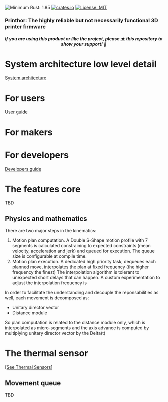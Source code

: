 ![Minimum Rust: 1.85](https://img.shields.io/badge/Minimum%20Rust%20Version-1.85-green.svg)
[![crates.io](https://img.shields.io/crates/v/prinThor.svg)](https://crates.io/crates/prinThor)
[![License: MIT](https://img.shields.io/badge/License-MIT-yellow.svg)](https://opensource.org/licenses/MIT)

<h3>Printhor: The highly reliable but not necessarily functional 3D printer firmware</h3>

<h5><p align="center"><i>If you are using this product or like the project, please <a href="https://github.com/cbruiz/printhor/stargazers">★</a> this repository to show your support! 🤩</i></p></h5>

# System architecture low level detail

[System architecture](system_architecture.md)

# For users

[User guide](user_guide.md)

# For makers

# For developers

[Developers guide](developers_guide.md)

# The features core

TBD

## Physics and mathematics

There are two major steps in the kinematics:
1. Motion plan computation. A Double S-Shape motion profile with 7 segments is calculated constraining to expected constraints (mean velocity, acceleration and jerk) and queued for execution. The queue size is configurable at compile time.
2. Motion plan execution. A dedicated high priority task, dequeues each planned move, interpolates the plan at fixed frequency (the higher frequency the finest)
The interpolation algorithm is tolerant to unexpected short delays that can happen. A custom experimentation to adjust the interpolation frequency is 

In order to facilitate the understanding and decouple the reponsabilities as well, each movement is decomposed as:
* Unitary director vector
* Distance module

So plan computation is related to the distance module only, which is interpolated as micro-segments and the axis advance is 
computed by multiplying unitary director vector by the Delta(t) 

# The thermal sensor

[[See Thermal Sensors](thermal_sensors.md)]


## Movement queue

TBD

